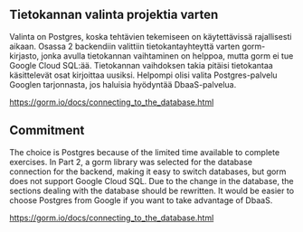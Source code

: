 ## Tietokannan valinta projektia varten

Valinta on Postgres, koska tehtävien tekemiseen on käytettävissä rajallisesti aikaan. Osassa 2 backendiin valittiin tietokantayhteyttä varten gorm-kirjasto, jonka avulla tietokannan vaihtaminen on helppoa, mutta gorm ei tue Google Cloud SQL:ää. Tietokannan vaihdoksen takia pitäisi tietokantaa käsittelevät osat kirjoittaa uusiksi. Helpompi olisi valita Postgres-palvelu Googlen tarjonnasta, jos haluisia hyödyntää DbaaS-palvelua.

https://gorm.io/docs/connecting_to_the_database.html

## Commitment

The choice is Postgres because of the limited time available to complete exercises. In Part 2, a gorm library was selected for the database connection for the backend, making it easy to switch databases, but gorm does not support Google Cloud SQL. Due to the change in the database, the sections dealing with the database should be rewritten. It would be easier to choose Postgres from Google if you want to take advantage of DbaaS.

https://gorm.io/docs/connecting_to_the_database.html
